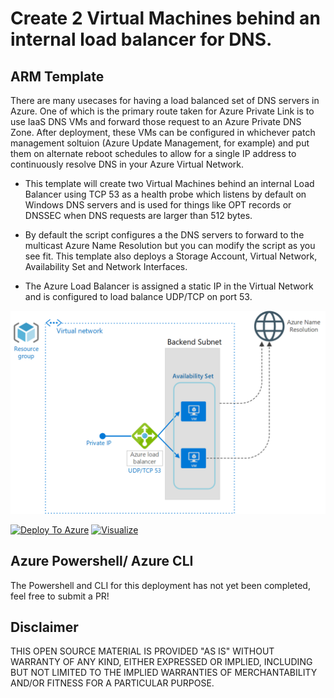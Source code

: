 

# Create 2 Virtual Machines behind an internal load balancer for DNS. 

## ARM Template

There are many usecases for having a load balanced set of DNS servers in Azure. One of which is the primary route taken for Azure Private Link is to use IaaS DNS VMs and forward those request to an Azure Private DNS Zone. After deployment, these VMs can be configured in whichever patch management soltuion (Azure Update Management, for example) and put them on alternate reboot schedules to allow for a single IP address to continuously resolve DNS in your Azure Virtual Network. 

- This template will create two Virtual Machines behind an internal Load Balancer using TCP 53 as a health probe which listens by default on Windows DNS servers and is used for things like OPT records or DNSSEC when DNS requests are larger than 512 bytes. 

- By default the script configures a the DNS servers to forward to the multicast Azure Name Resolution but you can modify the script as you see fit. This template also deploys a Storage Account, Virtual Network, Availability Set and Network Interfaces.

- The Azure Load Balancer is assigned a static IP in the Virtual Network and is configured to load balance UDP/TCP on port 53.

<img src="./images/Azure-DNS-LB.png"/>

[![Deploy To Azure](http://azuredeploy.net/deploybutton.png)](https://portal.azure.com/#create/Microsoft.Template/uri/https%3A%2F%2Fraw.githubusercontent.com%2FMattHansen0%2Fazure-dnslb%2Fmaster%2Fazuredeploy.json)  [![Visualize](http://armviz.io/visualizebutton.png)](http://armviz.io/#/?load=https%3A%2F%2Fraw.githubusercontent.com%2FMattHansen0%2Fazure-dnslb%2Fmaster%2Fazuredeploy.json)



## Azure Powershell/ Azure CLI 

The Powershell and CLI for this deployment has not yet been completed, feel free to submit a PR!


## Disclaimer

THIS OPEN SOURCE MATERIAL IS PROVIDED "AS IS" WITHOUT WARRANTY OF ANY KIND, EITHER EXPRESSED OR IMPLIED, INCLUDING BUT NOT LIMITED TO THE IMPLIED WARRANTIES OF MERCHANTABILITY AND/OR FITNESS FOR A PARTICULAR PURPOSE.